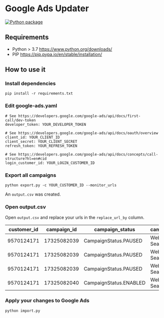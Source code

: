 # Google Ads Updater
[![Python package](https://github.com/digimoodcom/google-ads-updater/actions/workflows/main.yml/badge.svg)](https://github.com/digimoodcom/google-ads-updater/actions/workflows/main.yml)

## Requirements
- Python > 3.7 https://www.python.org/downloads/
- PIP https://pip.pypa.io/en/stable/installation/

## How to use it

### Install dependencies
```commandline
pip install -r requirements.txt
```

### Edit google-ads.yaml
```commandline
# See https://developers.google.com/google-ads/api/docs/first-call/dev-token
developer_token: YOUR_DEVELOPER_TOKEN

# See https://developers.google.com/google-ads/api/docs/oauth/overview  
client_id: YOUR_CLIENT_ID
client_secret: YOUR_CLIENT_SECRET
refresh_token: YOUR_REFRESH_TOKEN

# See https://developers.google.com/google-ads/api/docs/concepts/call-structure?hl=en#cid
login_customer_id: YOUR_LOGIN_CUSTOMER_ID
```

### Export all campaigns
```commandline
python export.py -c YOUR_CUSTOMER_ID --monitor_urls
```
An `output.csv` was created.

### Open output.csv
Open `output.csv` and replace your urls in the `replace_url_by` column.

| customer_id | campaign_id | campaign_status        | campaign_name            | ad_group_ad_id | ad_group_ad_name | url                 | replace_url_by       |
|-------------|-------------|------------------------|--------------------------|----------------|------------------|---------------------|----------------------|
| 9570124171  | 17325082039 | CampaignStatus.PAUSED  | Website traffic-Search-3 | 599902919184   | ad_group_ad_1    | http://digimood.com | https://digimood.com |
| 9570124171  | 17325082039 | CampaignStatus.PAUSED  | Website traffic-Search-3 | 599904259677   | ad_group_ad_2    | http://digimood.com | https://digimood.com |
| 9570124171  | 17325082039 | CampaignStatus.PAUSED  | Website traffic-Search-3 | 599904259677   | ad_group_ad_2    | http://digimood.com | https://digimood.com |
| 9570124171  | 17325082040 | CampaignStatus.ENABLED | Website traffic-Search-6 | 599904259678   | ad_group_ad_3    | http://digimood.com | https://digimood.com |

### Apply your changes to Google Ads
```commandline
python import.py
```